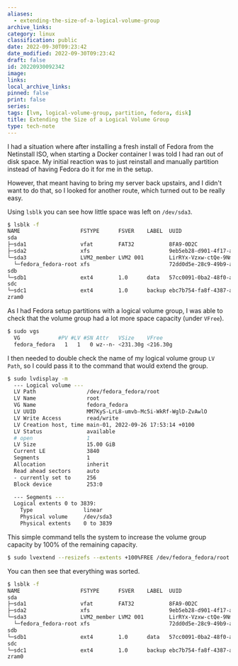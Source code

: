 ```yaml
---
aliases:
  - extending-the-size-of-a-logical-volume-group
archive_links: 
category: linux
classification: public
date: 2022-09-30T09:23:42
date_modified: 2022-09-30T09:23:42
draft: false
id: 20220930092342
image: 
links: 
local_archive_links: 
pinned: false
print: false
series: 
tags: [lvm, logical-volume-group, partition, fedora, disk]
title: Extending the Size of a Logical Volume Group
type: tech-note
---
```


I had a situation where after installing a fresh install of Fedora from the Netinstall ISO, when starting a Docker container I was told I had ran out of disk space. My initial reaction was to just reinstall and manually partition instead of having Fedora do it for me in the setup.

However, that meant having to bring my server back upstairs, and I didn't want to do that, so I looked for another route, which turned out to be really easy.

Using `lsblk` you can see how little space was left on `/dev/sda3`.

```sh
$ lsblk -f
NAME                   FSTYPE      FSVER    LABEL  UUID                                   FSAVAIL FSUSE% MOUNTPOINTS
sda
├─sda1                 vfat        FAT32           8FA9-0D2C                               592.6M     1% /boot/efi
├─sda2                 xfs                         9eb5eb28-d901-4f17-aedc-38919304642f    805.9M    21% /boot
└─sda3                 LVM2_member LVM2 001        LirRYx-Vzxw-ctQe-9Nm1-1f3H-6N1a-A3WJU2
  └─fedora_fedora-root xfs                         72dd0d5e-28c9-49b9-a533-d22ce8090098      2.9G    81% /
sdb
└─sdb1                 ext4        1.0      data   57cc0091-0ba2-48f0-a327-cd7c2c4a0545    294.2G    28% /mnt/data-ssd-01
sdc
└─sdc1                 ext4        1.0      backup ebc7b754-fa8f-4387-a979-a55f72a180e0
zram0                                                                                                    [SWAP]
```

As I had Fedora setup partitions with a logical volume group, I was able to check that the volume group had a lot more space capacity (under `VFree`).

```sh
$ sudo vgs
  VG            #PV #LV #SN Attr   VSize    VFree
  fedora_fedora   1   1   0 wz--n- <231.30g <216.30g
```

I then needed to double check the name of my logical volume group `LV Path`, so I could pass it to the command that would extend the group.

```sh
$ sudo lvdisplay -m
  --- Logical volume ---
  LV Path                /dev/fedora_fedora/root
  LV Name                root
  VG Name                fedora_fedora
  LV UUID                MM7KyS-LrL8-umvb-Mc5i-WkRf-WglD-ZvAwlO
  LV Write Access        read/write
  LV Creation host, time main-01, 2022-09-26 17:53:14 +0100
  LV Status              available
  # open                 1
  LV Size                15.00 GiB
  Current LE             3840
  Segments               1
  Allocation             inherit
  Read ahead sectors     auto
  - currently set to     256
  Block device           253:0

  --- Segments ---
  Logical extents 0 to 3839:
    Type                linear
    Physical volume     /dev/sda3
    Physical extents    0 to 3839
```

This simple command tells the system to increase the volume group capacity by 100% of the remaining capacity.

```sh
$ sudo lvextend --resizefs --extents +100%FREE /dev/fedora_fedora/root
```

You can then see that everything was sorted.

```sh
$ lsblk -f
NAME                   FSTYPE      FSVER    LABEL  UUID                                   FSAVAIL FSUSE% MOUNTPOINTS
sda
├─sda1                 vfat        FAT32           8FA9-0D2C                               592.6M     1% /boot/efi
├─sda2                 xfs                         9eb5eb28-d901-4f17-aedc-38919304642f    805.9M    21% /boot
└─sda3                 LVM2_member LVM2 001        LirRYx-Vzxw-ctQe-9Nm1-1f3H-6N1a-A3WJU2
  └─fedora_fedora-root xfs                         72dd0d5e-28c9-49b9-a533-d22ce8090098    210.6G     9% /
sdb
└─sdb1                 ext4        1.0      data   57cc0091-0ba2-48f0-a327-cd7c2c4a0545    294.2G    28% /mnt/data-ssd-01
sdc
└─sdc1                 ext4        1.0      backup ebc7b754-fa8f-4387-a979-a55f72a180e0
zram0                                                                                                    [SWAP]
```

